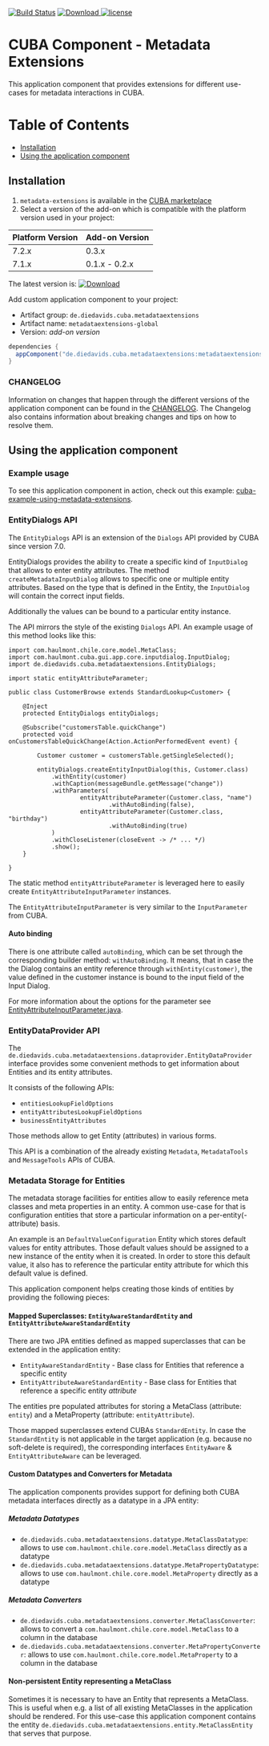 [![Build Status](https://travis-ci.com/mariodavid/cuba-component-metadata-extensions.svg?branch=master)](https://travis-ci.com/mariodavid/cuba-component-metadata-extensions)
[ ![Download](https://api.bintray.com/packages/mariodavid/cuba-components/cuba-component-metadata-extensions/images/download.svg) ](https://bintray.com/mariodavid/cuba-components/cuba-component-metadata-extensions/_latestVersion)
[![license](https://img.shields.io/badge/license-Apache%20License%202.0-blue.svg?style=flat)](http://www.apache.org/licenses/LICENSE-2.0)

# CUBA Component - Metadata Extensions

This application component that provides extensions for different use-cases for metadata interactions in CUBA.


Table of Contents
=================

  * [Installation](#installation)
  * [Using the application component](#using-the-application-component)


## Installation

1. `metadata-extensions` is available in the [CUBA marketplace](https://www.cuba-platform.com/marketplace/metadata-extensions)
2. Select a version of the add-on which is compatible with the platform version used in your project:

| Platform Version | Add-on Version |
| ---------------- | -------------- |
| 7.2.x            | 0.3.x          |
| 7.1.x            | 0.1.x - 0.2.x  |


The latest version is: [ ![Download](https://api.bintray.com/packages/mariodavid/cuba-components/cuba-component-metadata-extensions/images/download.svg) ](https://bintray.com/mariodavid/cuba-components/cuba-component-metadata-extensions/_latestVersion)

Add custom application component to your project:

* Artifact group: `de.diedavids.cuba.metadataextensions`
* Artifact name: `metadataextensions-global`
* Version: *add-on version*

```groovy
dependencies {
  appComponent("de.diedavids.cuba.metadataextensions:metadataextensions-global:*addon-version*")
}
```


### CHANGELOG

Information on changes that happen through the different versions of the application component can be found in the [CHANGELOG](https://github.com/mariodavid/cuba-component-metadata-extensions/blob/master/CHANGELOG.md).
The Changelog also contains information about breaking changes and tips on how to resolve them.



## Using the application component


### Example usage
To see this application component in action, check out this example: [cuba-example-using-metadata-extensions](https://github.com/mariodavid/cuba-example-using-metadata-extensions).



### EntityDialogs API

The `EntityDialogs` API is an extension of the `Dialogs` API provided by CUBA since version 7.0.

EntityDialogs provides the ability to create a specific kind of `InputDialog` that allows to enter entity attributes. 
The method `createMetadataInputDialog` allows to specific one or multiple entity attributes. 
Based on the type that is defined in the Entity, the `InputDialog` will contain the correct input fields.

Additionally the values can be bound to a particular entity instance.

The API mirrors the style of the existing `Dialogs` API. An example usage of this method looks like this:

```
import com.haulmont.chile.core.model.MetaClass;
import com.haulmont.cuba.gui.app.core.inputdialog.InputDialog;
import de.diedavids.cuba.metadataextensions.EntityDialogs;

import static entityAttributeParameter;

public class CustomerBrowse extends StandardLookup<Customer> {

    @Inject
    protected EntityDialogs entityDialogs;

    @Subscribe("customersTable.quickChange")
    protected void onCustomersTableQuickChange(Action.ActionPerformedEvent event) {

        Customer customer = customersTable.getSingleSelected();

        entityDialogs.createEntityInputDialog(this, Customer.class)
            .withEntity(customer)
            .withCaption(messageBundle.getMessage("change"))
            .withParameters(
                    entityAttributeParameter(Customer.class, "name")
                            .withAutoBinding(false),
                    entityAttributeParameter(Customer.class, "birthday")
                            .withAutoBinding(true)
            )
            .withCloseListener(closeEvent -> /* ... */)
            .show();
    }

}
```


The static method `entityAttributeParameter` is leveraged here to easily create `EntityAttributeInputParameter` instances.

The `EntityAttributeInputParameter` is very similar to the `InputParameter` from CUBA.

#### Auto binding
There is one attribute called `autoBinding`, which can be set through the corresponding builder method: `withAutoBinding`.
It means, that in case the the Dialog contains an entity reference through `withEntity(customer)`,
the value defined in the customer instance is bound to the input field of the Input Dialog.

For more information about the options for the parameter see [EntityAttributeInputParameter.java](https://github.com/mariodavid/cuba-component-metadata-extensions/blob/master/modules/gui/src/de/diedavids/cuba/metadataextensions/EntityAttributeInputParameter.java).


### EntityDataProvider API

The `de.diedavids.cuba.metadataextensions.dataprovider.EntityDataProvider` interface provides
some convenient methods to get information about Entities and its entity attributes.

It consists of the following APIs:

* `entitiesLookupFieldOptions`
* `entityAttributesLookupFieldOptions`
* `businessEntityAttributes`

Those methods allow to get Entity (attributes) in various forms.

This API is a combination of the already existing `Metadata`, `MetadataTools` and `MessageTools` APIs of CUBA.

### Metadata Storage for Entities

The metadata storage facilities for entities allow to easily reference meta classes and meta properties in an
entity. A common use-case for that is configuration entities that store a particular information on a
per-entity(-attribute) basis.

An example is an `DefaultValueConfiguration` Entity which stores default values for entity attributes.
Those default values should be assigned to a new instance of the entity when it is created. In order to store this
default value, it also has to reference the particular entity attribute for which this default value is defined.

This application component helps creating those kinds of entities by providing the following pieces:

#### Mapped Superclasses: `EntityAwareStandardEntity` and `EntityAttributeAwareStandardEntity`

There are two JPA entities defined as mapped superclasses that can be extended in the application entity:

* `EntityAwareStandardEntity` - Base class for Entities that reference a specific entity
* `EntityAttributeAwareStandardEntity` - Base class for Entities that reference a specific entity _attribute_

The entities pre populated attributes for storing a MetaClass (attribute: `entity`) and a MetaProperty (attribute: `entityAttribute`).

Those mapped superclasses extend CUBAs `StandardEntity`. In case the `StandardEntity` is not applicable in the target
application (e.g. because no soft-delete is required), the corresponding interfaces `EntityAware` & `EntityAttributeAware`
can be leveraged.

#### Custom Datatypes and Converters for Metadata

The application components provides support for defining both CUBA metadata interfaces directly as a datatype in a JPA entity:

##### Metadata Datatypes

* `de.diedavids.cuba.metadataextensions.datatype.MetaClassDatatype`: allows to use `com.haulmont.chile.core.model.MetaClass` directly as a datatype
* `de.diedavids.cuba.metadataextensions.datatype.MetaPropertyDatatype`: allows to use `com.haulmont.chile.core.model.MetaProperty` directly as a datatype


##### Metadata Converters

* `de.diedavids.cuba.metadataextensions.converter.MetaClassConverter`: allows to convert a `com.haulmont.chile.core.model.MetaClass` to a column in the database
* `de.diedavids.cuba.metadataextensions.converter.MetaPropertyConverter`: allows to use `com.haulmont.chile.core.model.MetaProperty` to a column in the database


#### Non-persistent Entity representing a MetaClass

Sometimes it is necessary to have an Entity that represents a MetaClass. This is useful when e.g. a list of all existing 
MetaClasses in the application should be rendered. For this use-case this application component contains the entity
`de.diedavids.cuba.metadataextensions.entity.MetaClassEntity` that serves that purpose.


